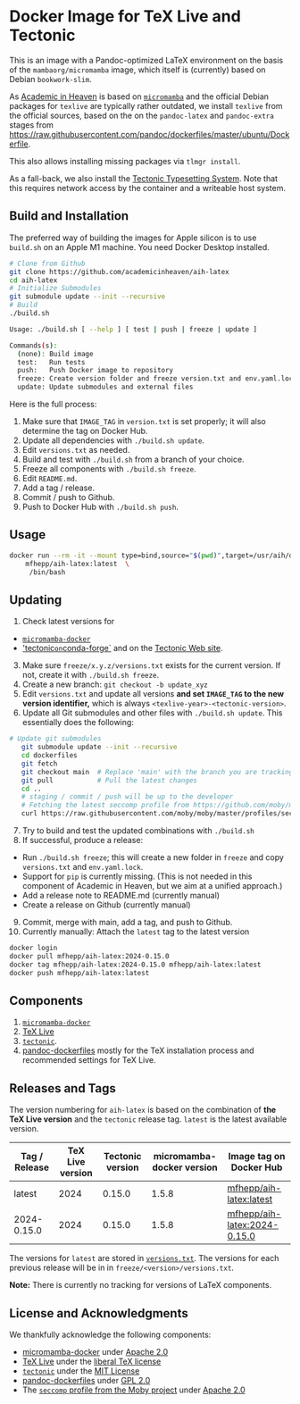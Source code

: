# Docker Image for TeX Live and Tectonic

This is an image with a Pandoc-optimized LaTeX environment on the basis of the `mambaorg/micromamba` image, which itself is (currently) based on Debian `bookwork-slim`. 

As [Academic in Heaven](https://github.com/academicinheaven) is based on [`micromamba`](https://micromamba-docker.readthedocs.io/en/latest/) and the official Debian packages for `texlive` are typically rather outdated, we install `texlive` from the official sources, based on the on the `pandoc-latex`  and `pandoc-extra` stages from
<https://raw.githubusercontent.com/pandoc/dockerfiles/master/ubuntu/Dockerfile>.

This also allows installing missing packages via `tlmgr install`.

As a fall-back, we also install the [Tectonic Typesetting System](https://tectonic-typesetting.github.io/en-US/). Note that this requires network access by the container and a writeable host system.


## Build and Installation

The preferred way of building the images for Apple silicon is to use `build.sh` on an Apple M1 machine. You need Docker Desktop installed.

```bash
# Clone from Github
git clone https://github.com/academicinheaven/aih-latex
cd aih-latex
# Initialize Submodules
git submodule update --init --recursive
# Build
./build.sh
```

```bash
Usage: ./build.sh [ --help ] [ test | push | freeze | update ]

Commands(s):
  (none): Build image
  test:   Run tests
  push:   Push Docker image to repository
  freeze: Create version folder and freeze version.txt and env.yaml.lock
  update: Update submodules and external files
```

Here is the full process:

1. Make sure that `IMAGE_TAG` in `version.txt` is set properly; it will also determine the tag on Docker Hub.
2. Update all dependencies with `./build.sh update`.
3. Edit `versions.txt` as needed.
2. Build and test with `./build.sh` from a branch of your choice.
3. Freeze all components with `./build.sh freeze`.
4. Edit `README.md`.
5. Add a tag / release.
6. Commit / push to Github.
7. Push to Docker Hub with `./build.sh push`.

## Usage

```bash
docker run --rm -it --mount type=bind,source="$(pwd)",target=/usr/aih/data/src \
    mfhepp/aih-latex:latest  \
     /bin/bash
```

## Updating

1. Check latest versions for
  - [`micromamba-docker`](https://github.com/mamba-org/micromamba-docker/releases/)
  - ['tectonic` on `conda-forge`](https://anaconda.org/conda-forge/tectonic) and on the [Tectonic Web site](https://tectonic-typesetting.github.io/en-US/).
3. Make sure `freeze/x.y.z/versions.txt` exists for the current version. If not, create it with `./build.sh freeze`.
4. Create a new branch: `git checkout -b update_xyz`
5. Edit `versions.txt` and update all versions **and set `IMAGE_TAG` to the new  version identifier,** which is always `<texlive-year>-<tectonic-version>`. 
6. Update all Git submodules  and other files with  `./build.sh update`. This essentially does the following:
```bash
# Update git submodules
   git submodule update --init --recursive
   cd dockerfiles
   git fetch
   git checkout main  # Replace 'main' with the branch you are tracking
   git pull           # Pull the latest changes
   cd ..
   # staging / commit / push will be up to the developer
   # Fetching the latest seccomp profile from https://github.com/moby/moby/blob/master/profiles/seccomp/default.json
   curl https://raw.githubusercontent.com/moby/moby/master/profiles/seccomp/default.json -o seccomp-default.json
```
7. Try to build and test the updated combinations with `./build.sh`
8. If successful, produce a release:
  - Run  `./build.sh freeze`; this will create  a new folder in `freeze` and copy `versions.txt` and `env.yaml.lock`.
  - Support for `pip` is currently missing. (This is  not needed in this component of Academic in Heaven, but we aim at a unified approach.)
  - Add a release note to README.md (currently manual)
  - Create a release on Github (currently manual)
9. Commit, merge with main, add a tag, and push to Github.
10. Currently manually: Attach the `latest` tag to the latest version
```bash
docker login
docker pull mfhepp/aih-latex:2024-0.15.0
docker tag mfhepp/aih-latex:2024-0.15.0 mfhepp/aih-latex:latest
docker push mfhepp/aih-latex:latest
```

## Components

1. [`micromamba-docker`](https://github.com/mamba-org/micromamba-docker)
2. [TeX Live](https://www.tug.org/texlive/)
3. [`tectonic`](https://tectonic-typesetting.github.io/en-US/).
4. [pandoc-dockerfiles](https://github.com/pandoc/dockerfiles) mostly for the TeX installation process and recommended settings for TeX Live.

## Releases and Tags

The version numbering for `aih-latex` is based on the combination of  **the  TeX Live version** and the `tectonic` release tag. `latest` is the latest available version.

| Tag / Release | TeX Live version | Tectonic version | micromamba-docker  version | Image tag on Docker Hub |
| --- | --- | --- |--- |--- |
| latest | 2024 | 0.15.0 | 1.5.8 | [mfhepp/aih-latex:latest](https://hub.docker.com/repository/docker/mfhepp/aih-latex/general) |
| 2024-0.15.0 | 2024 | 0.15.0 | 1.5.8 | [mfhepp/aih-latex:2024-0.15.0](https://hub.docker.com/repository/docker/mfhepp/aih-latex/general) |

The versions for `latest` are stored in [`versions.txt`](versions.txt). The versions for each previous release will be in in `freeze/<version>/versions.txt`.

**Note:** There is currently no tracking for versions of LaTeX components.

## License and Acknowledgments

We thankfully acknowledge the following components:

- [micromamba-docker](https://github.com/mamba-org/micromamba-docker) under [Apache 2.0](https://github.com/mamba-org/micromamba-docker/blob/main/LICENSE)
- [TeX Live](https://www.tug.org/texlive/) under the [liberal TeX license](https://www.tug.org/texlive/LICENSE.TL)
- [`tectonic`](https://github.com/tectonic-typesetting/tectonic) under the [MIT License](https://github.com/tectonic-typesetting/tectonic/blob/master/LICENSE)
- [pandoc-dockerfiles](https://github.com/pandoc/dockerfiles) under [GPL 2.0](https://github.com/pandoc/dockerfiles/blob/master/LICENSE)
- The [`seccomp` profile from the Moby project](https://github.com/moby/moby/tree/master) under [Apache 2.0](https://github.com/moby/moby/blob/master/LICENSE)